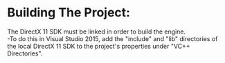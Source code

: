 # Building The Project:  
The DirectX 11 SDK must be linked in order to build the engine.  
-To do this in Visual Studio 2015, add the "include" and "lib" directories of the local DirectX 11 SDK to the project's properties under "VC++ Directories".  
